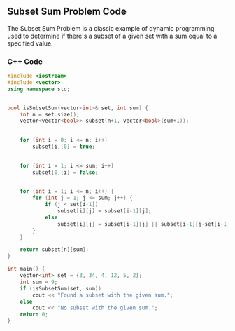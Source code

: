 ## Subset Sum Problem Code

The Subset Sum Problem is a classic example of dynamic programming used to determine if there's a subset of a given set with a sum equal to a specified value.

### C++ Code

```cpp
#include <iostream>
#include <vector>
using namespace std;


bool isSubsetSum(vector<int>& set, int sum) {
    int n = set.size();
    vector<vector<bool>> subset(n+1, vector<bool>(sum+1));

    
    for (int i = 0; i <= n; i++)
        subset[i][0] = true;

    
    for (int i = 1; i <= sum; i++)
        subset[0][i] = false;

   
    for (int i = 1; i <= n; i++) {
        for (int j = 1; j <= sum; j++) {
            if (j < set[i-1])
                subset[i][j] = subset[i-1][j];
            else
                subset[i][j] = subset[i-1][j] || subset[i-1][j-set[i-1]];
        }
    }

    return subset[n][sum];
}

int main() {
    vector<int> set = {3, 34, 4, 12, 5, 2};
    int sum = 9;
    if (isSubsetSum(set, sum))
        cout << "Found a subset with the given sum.";
    else
        cout << "No subset with the given sum.";
    return 0;
}
```
